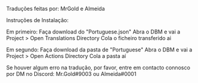 Traduções feitas por: MrGold e Almeida

Instruções de Instalação:

Em primeiro: Faça download do "Portuguese.json"
Abra o DBM e vai a Project > Open Translations Directory
Cola o ficheiro transferido ai

Em segundo: Faça download da pasta de "Portuguese"
Abra o DBM e vai a Project > Open Actions Directory
Cola a pasta aí

Se houver algum erro na tradução, por favor, entre em contacto connosco por DM no Discord: Mr.Gold#9003 ou Almeida#0001
